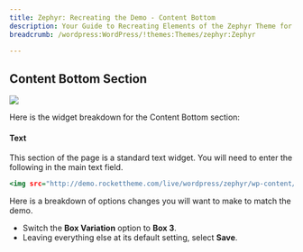 ```yaml
---
title: Zephyr: Recreating the Demo - Content Bottom
description: Your Guide to Recreating Elements of the Zephyr Theme for WordPress
breadcrumb: /wordpress:WordPress/!themes:Themes/zephyr:Zephyr

---
```


Content Bottom Section
-----

![][demo]

Here is the widget breakdown for the Content Bottom section:

#### Text

This section of the page is a standard text widget. You will need to enter the following in the main text field.

~~~ .html
<img src="http://demo.rockettheme.com/live/wordpress/zephyr/wp-content/rockettheme/rt_zephyr_wp/frontpage/banner1.jpg" alt="image" class="rt-image" /><div class="clear"></div>
~~~

Here is a breakdown of options changes you will want to make to match the demo.

* Switch the **Box Variation** option to **Box 3**.
* Leaving everything else at its default setting, select **Save**.

[demo]: assets/demo_6.jpeg
[rokgallery]: ../../plugins/rokgallery/
[roksprocket]: ../../plugins/roksprocket/
